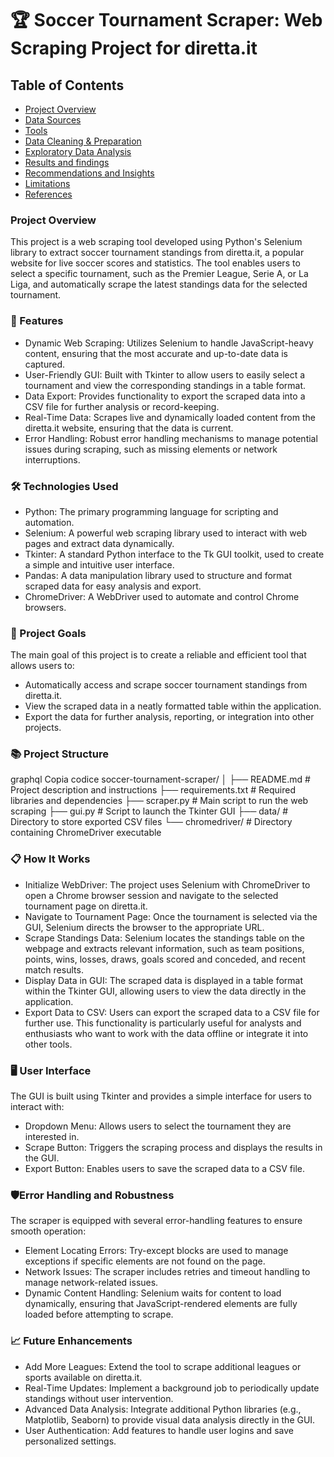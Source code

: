 # 🏆 Soccer Tournament Scraper: Web Scraping Project for diretta.it

## Table of Contents
- [Project Overview](#project-overview)
- [Data Sources](#data-sources)
- [Tools](#tools)
- [Data Cleaning & Preparation](#data-cleaning-and-preparation)
- [Exploratory Data Analysis](#exploratory-data-analysis)
- [Results and findings](#results-and-findings)
- [Recommendations and Insights](#recommendations-and-insights)
- [Limitations](#limitations)
- [References](#references)

### Project Overview
This project is a web scraping tool developed using Python's Selenium library to extract soccer tournament standings from diretta.it, a popular website for live soccer scores and statistics. The tool enables users to select a specific tournament, such as the Premier League, Serie A, or La Liga, and automatically scrape the latest standings data for the selected tournament.
 
### 🚀 Features
- Dynamic Web Scraping: Utilizes Selenium to handle JavaScript-heavy content, ensuring that the most accurate and up-to-date data is captured.
- User-Friendly GUI: Built with Tkinter to allow users to easily select a tournament and view the corresponding standings in a table format.
- Data Export: Provides functionality to export the scraped data into a CSV file for further analysis or record-keeping.
- Real-Time Data: Scrapes live and dynamically loaded content from the diretta.it website, ensuring that the data is current.
- Error Handling: Robust error handling mechanisms to manage potential issues during scraping, such as missing elements or network interruptions.

### 🛠️ Technologies Used
- Python: The primary programming language for scripting and automation.
- Selenium: A powerful web scraping library used to interact with web pages and extract data dynamically.
- Tkinter: A standard Python interface to the Tk GUI toolkit, used to create a simple and intuitive user interface.
- Pandas: A data manipulation library used to structure and format scraped data for easy analysis and export.
- ChromeDriver: A WebDriver used to automate and control Chrome browsers.

### 🎯 Project Goals
The main goal of this project is to create a reliable and efficient tool that allows users to:

- Automatically access and scrape soccer tournament standings from diretta.it.
- View the scraped data in a neatly formatted table within the application.
- Export the data for further analysis, reporting, or integration into other projects.
### 📚 Project Structure
graphql
Copia codice
soccer-tournament-scraper/
│
├── README.md                # Project description and instructions
├── requirements.txt         # Required libraries and dependencies
├── scraper.py               # Main script to run the web scraping
├── gui.py                   # Script to launch the Tkinter GUI
├── data/                    # Directory to store exported CSV files
└── chromedriver/            # Directory containing ChromeDriver executable
### 📋 How It Works
- Initialize WebDriver: The project uses Selenium with ChromeDriver to open a Chrome browser session and navigate to the selected tournament page on diretta.it.
- Navigate to Tournament Page: Once the tournament is selected via the GUI, Selenium directs the browser to the appropriate URL.
- Scrape Standings Data: Selenium locates the standings table on the webpage and extracts relevant information, such as team positions, points, wins, losses, draws, goals scored and conceded, and recent match results.
- Display Data in GUI: The scraped data is displayed in a table format within the Tkinter GUI, allowing users to view the data directly in the application.
- Export Data to CSV: Users can export the scraped data to a CSV file for further use. This functionality is particularly useful for analysts and enthusiasts who want to work with the data offline or integrate it into other tools.
### 🖥️ User Interface
The GUI is built using Tkinter and provides a simple interface for users to interact with:

- Dropdown Menu: Allows users to select the tournament they are interested in.
- Scrape Button: Triggers the scraping process and displays the results in the GUI.
- Export Button: Enables users to save the scraped data to a CSV file.

### 🛡️Error Handling and Robustness
The scraper is equipped with several error-handling features to ensure smooth operation:

- Element Locating Errors: Try-except blocks are used to manage exceptions if specific elements are not found on the page.
- Network Issues: The scraper includes retries and timeout handling to manage network-related issues.
- Dynamic Content Handling: Selenium waits for content to load dynamically, ensuring that JavaScript-rendered elements are fully loaded before attempting to scrape.
### 📈 Future Enhancements
- Add More Leagues: Extend the tool to scrape additional leagues or sports available on diretta.it.
- Real-Time Updates: Implement a background job to periodically update standings without user intervention.
- Advanced Data Analysis: Integrate additional Python libraries (e.g., Matplotlib, Seaborn) to provide visual data analysis directly in the GUI.
- User Authentication: Add features to handle user logins and save personalized settings.

